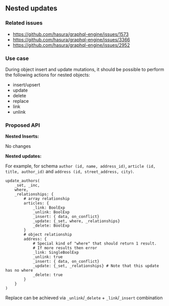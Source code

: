 ## Nested updates

### Related issues

- https://github.com/hasura/graphql-engine/issues/1573
- https://github.com/hasura/graphql-engine/issues/3366
- https://github.com/hasura/graphql-engine/issues/2952

### Use case

During object insert and update mutations, it should be possible to perform the 
following actions for nested objects:

- insert/upsert
- update
- delete
- replace
- link 
- unlink

### Proposed API

**Nested Inserts:**

No changes

**Nested updates:**

For example, for schema `author (id, name, address_id)`, `article (id, title, author_id)` 
and `address (id, street_address, city)`.
```
update_authors(
    _set, _inc,
    where,
    _relationships: {
        # array relationship
        articles: {
            _link: BoolExp
            _unlink: BoolExp
            _insert: { data, on_conflict}
            _update: {_set, where, _relationships}
            _delete: BoolExp
        }
        # object relationship
        address: {
            # Special kind of "where" that should return 1 result.
            # If more results then error
            _link: SingleBoolExp
            _unlink: true
            _insert: { data, on_conflict} 
            _update: {_set, _relationships} # Note that this update has no where
            _delete: true
        }
    }
)
```

Replace can be achieved via `_unlink`/`_delete` + `_link`/`_insert` combination

